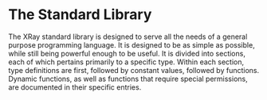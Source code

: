 # The Standard Library
The XRay standard library is designed to serve all the needs of a general purpose programming language. It is designed to be as simple as possible, while still being powerful enough to be useful. It is divided into sections, each of which pertains primarily to a specific type. Within each section, type definitions are first, followed by constant values, followed by functions. Dynamic functions, as well as functions that require special permissions, are documented in their specific entries.